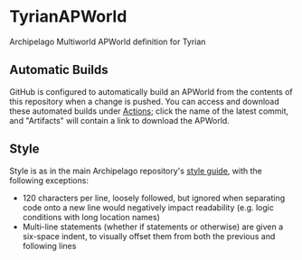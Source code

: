 # TyrianAPWorld
Archipelago Multiworld APWorld definition for Tyrian

## Automatic Builds
GitHub is configured to automatically build an APWorld from the contents of this repository when a change is pushed.
You can access and download these automated builds under [Actions](https://github.com/KScl/TyrianAPWorld/actions);
click the name of the latest commit, and "Artifacts" will contain a link to download the APWorld.

## Style
Style is as in the main Archipelago repository's
[style guide](https://github.com/ArchipelagoMW/Archipelago/blob/main/docs/style.md#python-code),
with the following exceptions:

- 120 characters per line, loosely followed,
  but ignored when separating code onto a new line would negatively impact readability
  (e.g. logic conditions with long location names)
- Multi-line statements (whether if statements or otherwise) are given a six-space indent,
  to visually offset them from both the previous and following lines
